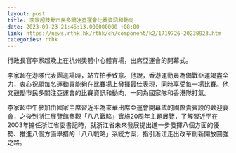 ```yaml
---
layout: post
title: 李家超鼓勵市民多關注亞運會比賽資訊和動向
date: 2023-09-23 21:46:13.000000000 +08:00
link: https://news.rthk.hk/rthk/ch/component/k2/1719726-20230923.htm
categories: rthk
---
```


行政長官李家超晚上在杭州奧體中心體育場，出席亞運會的開幕式。

李家超在港隊代表團進場時，站立拍手致意。他說，香港運動員為備戰亞運竭盡全力，衷心祝願每名運動員能夠在比賽場上發揮最佳表現，同時享受每一場比賽。他又鼓勵市民多關注亞運會的比賽資訊和動向，一同為國家隊和香港隊打氣。

李家超中午參加由國家主席習近平為來華出席亞運會開幕式的國際貴賓設的歡迎宴會，之後到浙江展覽館參觀「八八戰略」實施20周年主題展覽，了解習近平在2003年擔任浙江省委書記時，就浙江省未來發展提出進一步發揮八個方面的優勢、推進八個方面舉措的「八八戰略」系統方案，指引浙江走出改革創新開放圖強之路。
